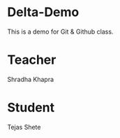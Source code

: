 # Delta-Demo
This is a demo for Git &amp; Github class.

# Teacher
Shradha Khapra

# Student
Tejas Shete
